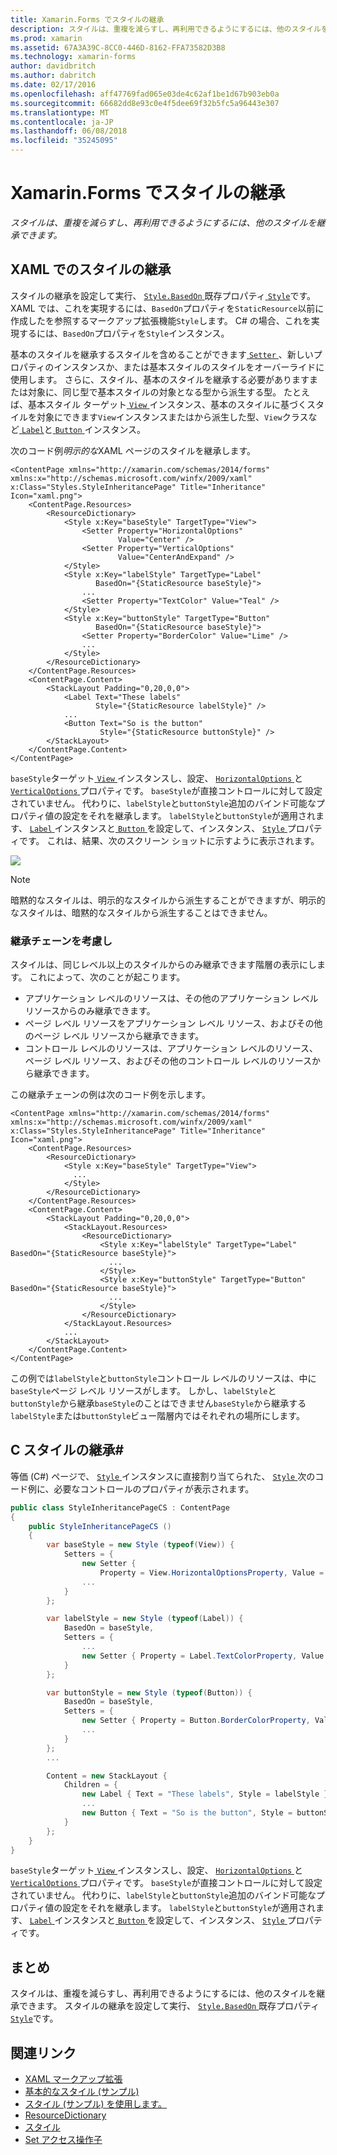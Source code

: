```yaml
---
title: Xamarin.Forms でスタイルの継承
description: スタイルは、重複を減らすし、再利用できるようにするには、他のスタイルを継承できます。 この記事では、Xamarin.Forms アプリケーションでスタイルの継承を実行する方法について説明します。
ms.prod: xamarin
ms.assetid: 67A3A39C-8CC0-446D-8162-FFA73582D3B8
ms.technology: xamarin-forms
author: davidbritch
ms.author: dabritch
ms.date: 02/17/2016
ms.openlocfilehash: aff47769fad065e03de4c62af1be1d67b903eb0a
ms.sourcegitcommit: 66682dd8e93c0e4f5dee69f32b5fc5a96443e307
ms.translationtype: MT
ms.contentlocale: ja-JP
ms.lasthandoff: 06/08/2018
ms.locfileid: "35245095"
---
```

# <a name="style-inheritance-in-xamarinforms"></a>Xamarin.Forms でスタイルの継承

_スタイルは、重複を減らすし、再利用できるようにするには、他のスタイルを継承できます。_

## <a name="style-inheritance-in-xaml"></a>XAML でのスタイルの継承

スタイルの継承を設定して実行、 [ `Style.BasedOn` ](https://developer.xamarin.com/api/property/Xamarin.Forms.Style.BasedOn/)既存プロパティ[ `Style`](https://developer.xamarin.com/api/type/Xamarin.Forms.Style/)です。 XAML では、これを実現するには、`BasedOn`プロパティを`StaticResource`以前に作成したを参照するマークアップ拡張機能`Style`します。 C# の場合、これを実現するには、`BasedOn`プロパティを`Style`インスタンス。

基本のスタイルを継承するスタイルを含めることができます[ `Setter` ](https://developer.xamarin.com/api/type/Xamarin.Forms.Setter/) 、新しいプロパティのインスタンスか、または基本スタイルのスタイルをオーバーライドに使用します。 さらに、スタイル、基本のスタイルを継承する必要がありますまたは対象に、同じ型で基本スタイルの対象となる型から派生する型。 たとえば、基本スタイル ターゲット[ `View` ](https://developer.xamarin.com/api/type/Xamarin.Forms.View/)インスタンス、基本のスタイルに基づくスタイルを対象にできます`View`インスタンスまたはから派生した型、`View`クラスなど[ `Label`](https://developer.xamarin.com/api/type/Xamarin.Forms.Label/)と[ `Button` ](https://developer.xamarin.com/api/type/Xamarin.Forms.Button/)インスタンス。

次のコード例*明示的な*XAML ページのスタイルを継承します。

```xaml
<ContentPage xmlns="http://xamarin.com/schemas/2014/forms" xmlns:x="http://schemas.microsoft.com/winfx/2009/xaml" x:Class="Styles.StyleInheritancePage" Title="Inheritance" Icon="xaml.png">
    <ContentPage.Resources>
        <ResourceDictionary>
            <Style x:Key="baseStyle" TargetType="View">
                <Setter Property="HorizontalOptions"
                        Value="Center" />
                <Setter Property="VerticalOptions"
                        Value="CenterAndExpand" />
            </Style>
            <Style x:Key="labelStyle" TargetType="Label"
                   BasedOn="{StaticResource baseStyle}">
                ...
                <Setter Property="TextColor" Value="Teal" />
            </Style>
            <Style x:Key="buttonStyle" TargetType="Button"
                   BasedOn="{StaticResource baseStyle}">
                <Setter Property="BorderColor" Value="Lime" />
                ...
            </Style>
        </ResourceDictionary>
    </ContentPage.Resources>
    <ContentPage.Content>
        <StackLayout Padding="0,20,0,0">
            <Label Text="These labels"
                   Style="{StaticResource labelStyle}" />
            ...
            <Button Text="So is the button"
                    Style="{StaticResource buttonStyle}" />
        </StackLayout>
    </ContentPage.Content>
</ContentPage>
```

`baseStyle`ターゲット[ `View` ](https://developer.xamarin.com/api/type/Xamarin.Forms.View/)インスタンスし、設定、 [ `HorizontalOptions` ](https://developer.xamarin.com/api/property/Xamarin.Forms.View.HorizontalOptions/)と[ `VerticalOptions` ](https://developer.xamarin.com/api/property/Xamarin.Forms.View.VerticalOptions/)プロパティです。 `baseStyle`が直接コントロールに対して設定されていません。 代わりに、`labelStyle`と`buttonStyle`追加のバインド可能なプロパティ値の設定をそれを継承します。 `labelStyle`と`buttonStyle`が適用されます、 [ `Label` ](https://developer.xamarin.com/api/type/Xamarin.Forms.Label/)インスタンスと[ `Button` ](https://developer.xamarin.com/api/type/Xamarin.Forms.Button/)を設定して、インスタンス、 [ `Style` ](https://developer.xamarin.com/api/property/Xamarin.Forms.VisualElement.Style/)プロパティです。 これは、結果、次のスクリーン ショットに示すように表示されます。

[![](inheritance-images/style-inheritance.png)](inheritance-images/style-inheritance-large.png#lightbox)

> [!NOTE]
> 暗黙的なスタイルは、明示的なスタイルから派生することができますが、明示的なスタイルは、暗黙的なスタイルから派生することはできません。

### <a name="respecting-the-inheritance-chain"></a>継承チェーンを考慮し

スタイルは、同じレベル以上のスタイルからのみ継承できます階層の表示にします。 これによって、次のことが起こります。

- アプリケーション レベルのリソースは、その他のアプリケーション レベル リソースからのみ継承できます。
- ページ レベル リソースをアプリケーション レベル リソース、およびその他のページ レベル リソースから継承できます。
- コントロール レベルのリソースは、アプリケーション レベルのリソース、ページ レベル リソース、およびその他のコントロール レベルのリソースから継承できます。

この継承チェーンの例は次のコード例を示します。

```xaml
<ContentPage xmlns="http://xamarin.com/schemas/2014/forms" xmlns:x="http://schemas.microsoft.com/winfx/2009/xaml" x:Class="Styles.StyleInheritancePage" Title="Inheritance" Icon="xaml.png">
    <ContentPage.Resources>
        <ResourceDictionary>
            <Style x:Key="baseStyle" TargetType="View">
              ...
            </Style>
        </ResourceDictionary>
    </ContentPage.Resources>
    <ContentPage.Content>
        <StackLayout Padding="0,20,0,0">
            <StackLayout.Resources>
                <ResourceDictionary>
                    <Style x:Key="labelStyle" TargetType="Label" BasedOn="{StaticResource baseStyle}">
                      ...
                    </Style>
                    <Style x:Key="buttonStyle" TargetType="Button" BasedOn="{StaticResource baseStyle}">
                      ...
                    </Style>
                </ResourceDictionary>
            </StackLayout.Resources>
            ...
        </StackLayout>
    </ContentPage.Content>
</ContentPage>
```

この例では`labelStyle`と`buttonStyle`コントロール レベルのリソースは、中に`baseStyle`ページ レベル リソースがします。 しかし、`labelStyle`と`buttonStyle`から継承`baseStyle`のことはできません`baseStyle`から継承する`labelStyle`または`buttonStyle`ビュー階層内ではそれぞれの場所にします。

## <a name="style-inheritance-in-c35"></a>C スタイルの継承&#35;

等価 (C#) ページで、 [ `Style` ](https://developer.xamarin.com/api/type/Xamarin.Forms.Style/)インスタンスに直接割り当てられた、 [ `Style` ](https://developer.xamarin.com/api/property/Xamarin.Forms.VisualElement.Style/)次のコード例に、必要なコントロールのプロパティが表示されます。

```csharp
public class StyleInheritancePageCS : ContentPage
{
    public StyleInheritancePageCS ()
    {
        var baseStyle = new Style (typeof(View)) {
            Setters = {
                new Setter {
                    Property = View.HorizontalOptionsProperty, Value = LayoutOptions.Center    },
                ...
            }
        };

        var labelStyle = new Style (typeof(Label)) {
            BasedOn = baseStyle,
            Setters = {
                ...
                new Setter { Property = Label.TextColorProperty, Value = Color.Teal    }
            }
        };

        var buttonStyle = new Style (typeof(Button)) {
            BasedOn = baseStyle,
            Setters = {
                new Setter { Property = Button.BorderColorProperty, Value =    Color.Lime },
                ...
            }
        };
        ...

        Content = new StackLayout {
            Children = {
                new Label { Text = "These labels", Style = labelStyle },
                ...
                new Button { Text = "So is the button", Style = buttonStyle }
            }
        };
    }
}
```

`baseStyle`ターゲット[ `View` ](https://developer.xamarin.com/api/type/Xamarin.Forms.View/)インスタンスし、設定、 [ `HorizontalOptions` ](https://developer.xamarin.com/api/property/Xamarin.Forms.View.HorizontalOptions/)と[ `VerticalOptions` ](https://developer.xamarin.com/api/property/Xamarin.Forms.View.VerticalOptions/)プロパティです。 `baseStyle`が直接コントロールに対して設定されていません。 代わりに、`labelStyle`と`buttonStyle`追加のバインド可能なプロパティ値の設定をそれを継承します。 `labelStyle`と`buttonStyle`が適用されます、 [ `Label` ](https://developer.xamarin.com/api/type/Xamarin.Forms.Label/)インスタンスと[ `Button` ](https://developer.xamarin.com/api/type/Xamarin.Forms.Button/)を設定して、インスタンス、 [ `Style` ](https://developer.xamarin.com/api/property/Xamarin.Forms.VisualElement.Style/)プロパティです。

## <a name="summary"></a>まとめ

スタイルは、重複を減らすし、再利用できるようにするには、他のスタイルを継承できます。 スタイルの継承を設定して実行、 [ `Style.BasedOn` ](https://developer.xamarin.com/api/property/Xamarin.Forms.Style.BasedOn/)既存プロパティ[ `Style`](https://developer.xamarin.com/api/type/Xamarin.Forms.Style/)です。


## <a name="related-links"></a>関連リンク

- [XAML マークアップ拡張](~/xamarin-forms/xaml/xaml-basics/xaml-markup-extensions.md)
- [基本的なスタイル (サンプル)](https://developer.xamarin.com/samples/xamarin-forms/UserInterface/Styles/BasicStyles/)
- [スタイル (サンプル) を使用します。](https://developer.xamarin.com/samples/xamarin-forms/WorkingWithStyles/)
- [ResourceDictionary](https://developer.xamarin.com/api/type/Xamarin.Forms.ResourceDictionary/)
- [スタイル](https://developer.xamarin.com/api/type/Xamarin.Forms.Style/)
- [Set アクセス操作子](https://developer.xamarin.com/api/type/Xamarin.Forms.Setter/)
